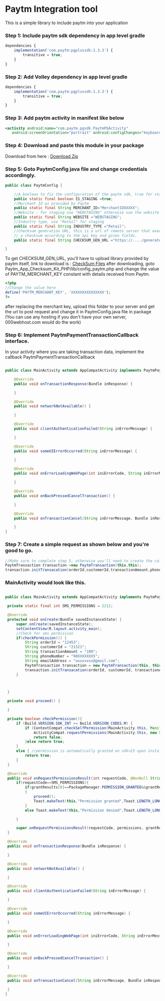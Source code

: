 # Paytm Integration tool

This is a simple library to include paytm into your application


### Step 1:  Include paytm sdk dependency in **app level gradle**
```javascript
dependencies {
	implementation('com.paytm:pgplussdk:1.3.3') {
		transitive = true;
	}
}
```

### Step 2: Add Volley dependency in **app level gradle**
```javascript
dependencies {
	implementation('com.paytm:pgplussdk:1.3.3') {
		transitive = true;
	}
}
```

### Step 3: Add paytm activity in manifest like below
```xml
<activity android:name="com.paytm.pgsdk.PaytmPGActivity"
   android:screenOrientation="portrait" android:configChanges="keyboardHidden|orientation|keyboard"/>
```

### Step 4: Download and paste this module in your package

Download from here : [Download Zip](https://github.com/Ayaz922/Paytm_Integration_tool/archive/master.zip)


### Step 5: Goto PaytmConfig java file and change credentials accordingly.
```java
public class PaytmConfig {

    //A boolean to fix the configuration of the paytm sdk, true for staging.
    public static final boolean IS_STAGING =true;
    //Merchant Id as provided by Paytm
    public static final String MERCHANT_ID="MerchantIDXXXXX";
    //Website : for staging use "WEBSTAGING" otherwise use the website provided after activation of program
    public static final String WEBSITE ="WEBSTAGING";
    //Industry type, use "Retail" for staging
    public static final String INDUSTRY_TYPE ="Retail";
    //Checksum generation URL, this is a url of remote server that executes a php config file to generate
    // a checksum according to the api key and given fields.
    public static final String CHECKSUM_GEN_URL ="https://..../generatepaytmchecksum";

}
```
To get CHECKSUM_GEN_URL, you'll have to upload library provided by paytm itself,
link to download is : [CheckSum Files](https://github.com/Paytm-Payments/Paytm_App_Checksum_Kit_PHP/archive/master.zip)
after downloading, goto Paytm_App_Checksum_Kit_PHP/lib/config_paytm.php and change the value of PAYTM_MERCHANT_KEY constant with details received from Paytm.

```php
<?php
//Change the value here
define('PAYTM_MERCHANT_KEY', 'XXXXXXXXXXXXXXX');
?>
```

after replacing the merchant key, upload this folder to your server and get the url to post request and change it in PaytmConfig.java file in package
(You can use any hosting if you don't have your own server, 000webhost.com would do the work)

### Step 6: Implement PaytmPaymentTransactionCallback interface.
In your activity where you are taking transaction data, implement the callback PaytmPaymentTransactionCallback
```java

public class MainActivity extends AppCompatActivity implements PaytmPaymentTransactionCallback {

    @Override
    public void onTransactionResponse(Bundle inResponse) {

    }

    @Override
    public void networkNotAvailable() {

    }

    @Override
    public void clientAuthenticationFailed(String inErrorMessage) {

    }

    @Override
    public void someUIErrorOccurred(String inErrorMessage) {

    }

    @Override
    public void onErrorLoadingWebPage(int iniErrorCode, String inErrorMessage, String inFailingUrl) {

    }

    @Override
    public void onBackPressedCancelTransaction() {

    }

    @Override
    public void onTransactionCancel(String inErrorMessage, Bundle inResponse) {

    }
}

```

### Step 7: Create a simple request as shown below and you're good to go.
```java
//Make sure to complete step 5, otherwise you'll need to create the callback
PaytmTransaction transaction =new PaytmTransaction(this,this);
transaction.initTransacation(orderId,customerId,transactionAmount,phoneNumber,emailAddress);
```

### MainActivity would look like this.

   ```java

public class MainActivity extends AppCompatActivity implements PaytmPaymentTransactionCallback {

    private static final int SMS_PERMISSIONS = 2212;

    @Override
    protected void onCreate(Bundle savedInstanceState) {
        super.onCreate(savedInstanceState);
        setContentView(R.layout.activity_main);
        //Check for sms permission
        if(checkPermission()) {
            String orderId = "12453";
            String customerId = "21321";
            String transactionAmount = "100";
            String phoneNumber = "90XXXXXXX5";
            String emailAddress = "axxxxxxx@gmail.com";
            PaytmTransaction transaction = new PaytmTransaction(this, this);
            transaction.initTransacation(orderId, customerId, transactionAmount, phoneNumber, emailAddress);
        }



    }

    private void proceed() {

    }

    private boolean checkPermission(){
        if (Build.VERSION.SDK_INT >= Build.VERSION_CODES.M) {
            if (ContextCompat.checkSelfPermission(MainActivity.this, Manifest.permission.READ_SMS) != PackageManager.PERMISSION_GRANTED) {
                ActivityCompat.requestPermissions(MainActivity.this, new String[]{Manifest.permission.READ_SMS, Manifest.permission.RECEIVE_SMS}, SMS_PERMISSIONS);
                return false;
            }else return true;
        }
        else { //permission is automatically granted on sdk<23 upon installation
            return true;
        }
    }

    @Override
    public void onRequestPermissionsResult(int requestCode, @NonNull String[] permissions, @NonNull int[] grantResults) {
        if(requestCode==SMS_PERMISSIONS){
            if(grantResults[0]==PackageManager.PERMISSION_GRANTED&&grantResults[1]==PackageManager.PERMISSION_GRANTED)
            {
                proceed();
                Toast.makeText(this,"Permission granted",Toast.LENGTH_LONG).show();
            }
            else Toast.makeText(this,"Permission denied",Toast.LENGTH_LONG).show();

        }

        super.onRequestPermissionsResult(requestCode, permissions, grantResults);
    }

    @Override
    public void onTransactionResponse(Bundle inResponse) {

    }

    @Override
    public void networkNotAvailable() {

    }

    @Override
    public void clientAuthenticationFailed(String inErrorMessage) {

    }

    @Override
    public void someUIErrorOccurred(String inErrorMessage) {

    }

    @Override
    public void onErrorLoadingWebPage(int iniErrorCode, String inErrorMessage, String inFailingUrl) {

    }

    @Override
    public void onBackPressedCancelTransaction() {

    }

    @Override
    public void onTransactionCancel(String inErrorMessage, Bundle inResponse) {

    }
}

   ```
